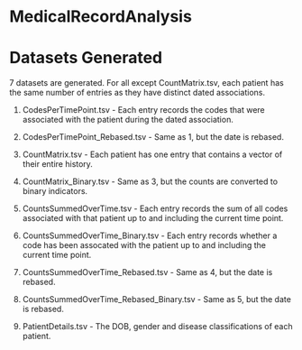 # MedicalRecordAnalysis

# Datasets Generated

7 datasets are generated. For all except CountMatrix.tsv, each patient has the same number of entries as they have 
distinct dated associations.

1. CodesPerTimePoint.tsv - Each entry records the codes that were associated with the patient during the dated association.

2. CodesPerTimePoint_Rebased.tsv - Same as 1, but the date is rebased.

3. CountMatrix.tsv - Each patient has one entry that contains a vector of their entire history.

4. CountMatrix_Binary.tsv - Same as 3, but the counts are converted to binary indicators.

5. CountsSummedOverTime.tsv - Each entry records the sum of all codes associated with that patient up to and including 
the current time point.

6. CountsSummedOverTime_Binary.tsv - Each entry records whether a code has been assocated with the patient up to and 
including the current time point.

7. CountsSummedOverTime_Rebased.tsv - Same as 4, but the date is rebased.

8. CountsSummedOverTime_Rebased_Binary.tsv - Same as 5, but the date is rebased.

9. PatientDetails.tsv - The DOB, gender and disease classifications of each patient.